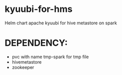 # kyuubi-for-hms
Helm chart apache kyuubi for hive metastore on spark


# DEPENDENCY:
- pvc with name tmp-spark for tmp file
- hivemetastore
- zookeeper